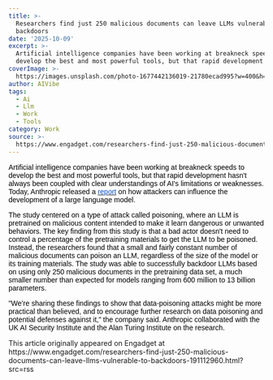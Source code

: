 ```yaml
---
title: >-
  Researchers find just 250 malicious documents can leave LLMs vulnerable to
  backdoors
date: '2025-10-09'
excerpt: >-
  Artificial intelligence companies have been working at breakneck speeds to
  develop the best and most powerful tools, but that rapid development hasn&#...
coverImage: >-
  https://images.unsplash.com/photo-1677442136019-21780ecad995?w=400&h=200&fit=crop&auto=format
author: AIVibe
tags:
  - Ai
  - Llm
  - Work
  - Tools
category: Work
source: >-
  https://www.engadget.com/researchers-find-just-250-malicious-documents-can-leave-llms-vulnerable-to-backdoors-191112960.html?src=rss
---
```

<p style="text-align:left;"><span style="color:rgb(0, 0, 0);font-family:Arial, sans-serif;">Artificial intelligence companies have been working at breakneck speeds to develop the best and most powerful tools, but that rapid development hasn&#39;t always been coupled with clear understandings of AI&#39;s limitations or weaknesses. Today, Anthropic released a </span><a target="_blank" class="link" href="https://www.anthropic.com/research/small-samples-poison" data-i13n="cpos:1;pos:1"><span style="color:rgb(17, 85, 204);font-family:Arial, sans-serif;">report</span></a><span style="color:rgb(0, 0, 0);font-family:Arial, sans-serif;"> on how attackers can influence the development of a large language model.</span></p><p style="text-align:left;"><span style="color:rgb(0, 0, 0);font-family:Arial, sans-serif;">The study centered on a type of attack called poisoning, where an LLM is pretrained on malicious content intended to make it learn dangerous or unwanted behaviors. The key finding from this study is that a bad actor doesn&#39;t need to control a percentage of the pretraining materials to get the LLM to be poisoned. Instead, the researchers found that a small and fairly constant number of malicious documents can poison an LLM, regardless of the size of the model or its training materials. The study was able to successfully backdoor LLMs based on using only 250 malicious documents in the pretraining data set, a much smaller number than expected for models ranging from 600 million to 13 billion parameters.&nbsp;</span></p><p style="text-align:left;"><span style="color:rgb(0, 0, 0);font-family:Arial, sans-serif;">&quot;We’re sharing these findings to show that data-poisoning attacks might be more practical than believed, and to encourage further research on data poisoning and potential defenses against it,&quot; the company said. Anthropic collaborated with the UK AI Security Institute and the Alan Turing Institute on the research.</span></p>This article originally appeared on Engadget at https://www.engadget.com/researchers-find-just-250-malicious-documents-can-leave-llms-vulnerable-to-backdoors-191112960.html?src=rss
